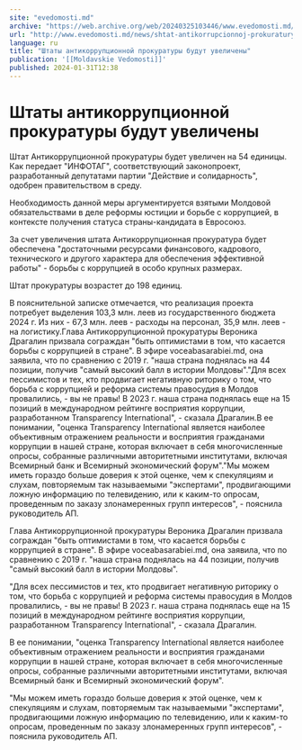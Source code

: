 ```yaml
---
site: "evedomosti.md"
archive: "https://web.archive.org/web/20240325103446/www.evedomosti.md/news/shtat-antikorrupcionnoj-prokuratury-budet-uvelichen"
url: "http://www.evedomosti.md/news/shtat-antikorrupcionnoj-prokuratury-budet-uvelichen"
language: ru
title: "Штаты антикоррупционной прокуратуры будут увеличены"
publication: '[[Moldavskie Vedomosti]]'
published: 2024-01-31T12:38
---
```


# Штаты антикоррупционной прокуратуры будут увеличены

Штат Антикоррупционной прокуратуры будет увеличен на 54 единицы. Как передает "ИНФОТАГ", соответствующий законопроект, разработанный депутатами партии "Действие и солидарность", одобрен правительством в среду.

Необходимость данной меры аргументируется взятыми Молдовой обязательствами в деле реформы юстиции и борьбе с коррупцией, в контексте получения статуса страны-кандидата в Евросоюз.

За счет увеличения штата Антикоррупционная прокуратура будет обеспечена "достаточными ресурсами финансового, кадрового, технического и другого характера для обеспечения эффективной работы" - борьбы с коррупцией в особо крупных размерах.

Штат прокуратуры возрастет до 198 единиц.

В пояснительной записке отмечается, что реализация проекта потребует выделения 103,3 млн. леев из государственного бюджета 2024 г. Из них - 67,3 млн. леев - расходы на персонал, 35,9 млн. леев - на логистику.Глава Антикоррупционной прокуратуры Вероника Драгалин призвала сограждан "быть оптимистами в том, что касается борьбы с коррупцией в стране". В эфире voceabasarabiei.md, она заявила, что по сравнению с 2019 г. "наша страна поднялась на 44 позиции, получив "самый высокий балл в истории Молдовы"."Для всех пессимистов и тех, кто продвигает негативную риторику о том, что борьба с коррупцией и реформа системы правосудия в Молдов провалились, - вы не правы! В 2023 г. наша страна поднялась еще на 15 позиций в международном рейтинге восприятия коррупции, разработанном Transparency International", - сказала Драгалин.В ее понимании, "оценка Transparency International является наиболее объективным отражением реальности и восприятия гражданами коррупции в нашей стране, которая включает в себя многочисленные опросы, собранные различными авторитетными институтами, включая Всемирный банк и Всемирный экономический форум"."Мы можем иметь гораздо больше доверия к этой оценке, чем к спекуляциям и слухам, повторяемым так называемыми "экспертами", продвигающими ложную информацию по телевидению, или к каким-то опросам, проведенным по заказу злонамеренных групп интересов", - пояснила руководитель АП.

Глава Антикоррупционной прокуратуры Вероника Драгалин призвала сограждан "быть оптимистами в том, что касается борьбы с коррупцией в стране". В эфире voceabasarabiei.md, она заявила, что по сравнению с 2019 г. "наша страна поднялась на 44 позиции, получив "самый высокий балл в истории Молдовы".

"Для всех пессимистов и тех, кто продвигает негативную риторику о том, что борьба с коррупцией и реформа системы правосудия в Молдов провалились, - вы не правы! В 2023 г. наша страна поднялась еще на 15 позиций в международном рейтинге восприятия коррупции, разработанном Transparency International", - сказала Драгалин.

В ее понимании, "оценка Transparency International является наиболее объективным отражением реальности и восприятия гражданами коррупции в нашей стране, которая включает в себя многочисленные опросы, собранные различными авторитетными институтами, включая Всемирный банк и Всемирный экономический форум".

"Мы можем иметь гораздо больше доверия к этой оценке, чем к спекуляциям и слухам, повторяемым так называемыми "экспертами", продвигающими ложную информацию по телевидению, или к каким-то опросам, проведенным по заказу злонамеренных групп интересов", - пояснила руководитель АП.